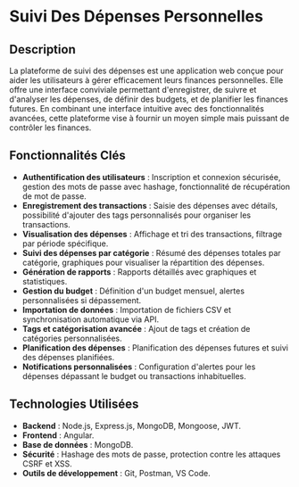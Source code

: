 # Suivi Des Dépenses Personnelles

## Description
La plateforme de suivi des dépenses est une application web conçue pour aider les utilisateurs à gérer efficacement leurs finances personnelles. Elle offre une interface conviviale permettant d'enregistrer, de suivre et d'analyser les dépenses, de définir des budgets, et de planifier les finances futures. En combinant une interface intuitive avec des fonctionnalités avancées, cette plateforme vise à fournir un moyen simple mais puissant de contrôler les finances.

## Fonctionnalités Clés
- **Authentification des utilisateurs** : Inscription et connexion sécurisée, gestion des mots de passe avec hashage, fonctionnalité de récupération de mot de passe.
- **Enregistrement des transactions** : Saisie des dépenses avec détails, possibilité d'ajouter des tags personnalisés pour organiser les transactions.
- **Visualisation des dépenses** : Affichage et tri des transactions, filtrage par période spécifique.
- **Suivi des dépenses par catégorie** : Résumé des dépenses totales par catégorie, graphiques pour visualiser la répartition des dépenses.
- **Génération de rapports** : Rapports détaillés avec graphiques et statistiques.
- **Gestion du budget** : Définition d'un budget mensuel, alertes personnalisées si dépassement.
- **Importation de données** : Importation de fichiers CSV et synchronisation automatique via API.
- **Tags et catégorisation avancée** : Ajout de tags et création de catégories personnalisées.
- **Planification des dépenses** : Planification des dépenses futures et suivi des dépenses planifiées.
- **Notifications personnalisées** : Configuration d'alertes pour les dépenses dépassant le budget ou transactions inhabituelles.

## Technologies Utilisées
- **Backend** : Node.js, Express.js, MongoDB, Mongoose, JWT.
- **Frontend** : Angular.
- **Base de données** : MongoDB.
- **Sécurité** : Hashage des mots de passe, protection contre les attaques CSRF et XSS.
- **Outils de développement** : Git, Postman, VS Code.

